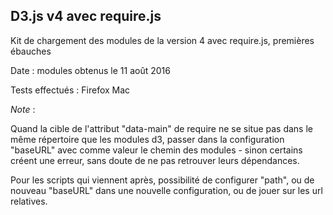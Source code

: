 D3.js v4 avec require.js
-------

Kit de chargement des modules de la version 4 avec require.js, premières ébauches

Date : modules obtenus le 11 août 2016

Tests effectués : Firefox Mac


*Note* :

Quand la cible de l'attribut "data-main" de require ne se situe pas dans le même répertoire que les modules d3, passer dans la configuration "baseURL" avec comme valeur le chemin des modules - sinon certains créent une erreur, sans doute de ne pas retrouver leurs dépendances.


Pour les scripts qui viennent après, possibilité de configurer "path", ou de nouveau "baseURL" dans une nouvelle configuration, ou de jouer sur les url relatives.